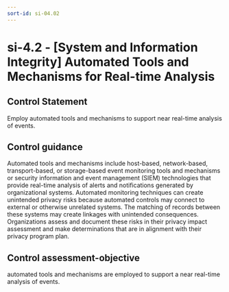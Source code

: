 ```yaml
---
sort-id: si-04.02
---
```


# si-4.2 - \[System and Information Integrity\] Automated Tools and Mechanisms for Real-time Analysis

## Control Statement

Employ automated tools and mechanisms to support near real-time analysis of events.

## Control guidance

Automated tools and mechanisms include host-based, network-based, transport-based, or storage-based event monitoring tools and mechanisms or security information and event management (SIEM) technologies that provide real-time analysis of alerts and notifications generated by organizational systems. Automated monitoring techniques can create unintended privacy risks because automated controls may connect to external or otherwise unrelated systems. The matching of records between these systems may create linkages with unintended consequences. Organizations assess and document these risks in their privacy impact assessment and make determinations that are in alignment with their privacy program plan.

## Control assessment-objective

automated tools and mechanisms are employed to support a near real-time analysis of events.
